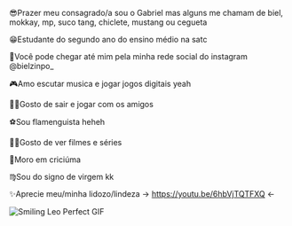 😎Prazer meu consagrado/a sou o Gabriel mas alguns me chamam de biel, mokkay, mp, suco tang, chiclete, mustang ou cegueta

😁Estudante do segundo ano do ensino médio na satc

🤠Você pode chegar até mim pela minha rede social do instagram @bielzinpo_

🎮Amo escutar musica e jogar jogos digitais yeah 

🚶‍♂️Gosto de sair e jogar com os amigos

⚽Sou flamenguista heheh

🐱‍👤Gosto de ver filmes e séries

🐅Moro em criciúma

♍Sou do signo de virgem kk

✨Aprecie meu/minha lidozo/lindeza -> https://youtu.be/6hbVjTQTFXQ <-

![Smiling Leo Perfect GIF](https://user-images.githubusercontent.com/110418116/182230683-add2c47f-09bf-44e6-a4ca-556bfcc42cdf.gif)
